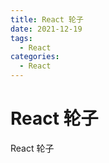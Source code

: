 ```yaml
---
title: React 轮子
date: 2021-12-19
tags:
  - React
categories:
  - React
---
```


# React 轮子

React 轮子

